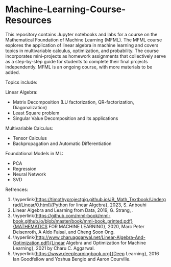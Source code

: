 # Machine-Learning-Course-Resources
This repository contains Jupyter notebooks and labs for a course on the Mathematical Foundation of Machine Learning (MFML). The MFML course explores the application of linear algebra in machine learning and covers topics in multivariable calculus, optimization, and probability. The course incorporates mini-projects as homework assignments that collectively serve as a step-by-step guide for students to complete their final projects independently. MFML is an ongoing course, with more materials to be added.

Topics include:

Linear Algebra:
- Matrix Decomposition (LU factorization, QR-factorization, Diagonalization)
- Least Square problem
- Singular Value Decomposition and its applications

Multivariable Calculus:
- Tensor Calculus
- Backpropagation and Automatic Differentiation

Foundational Models in ML:
- PCA
- Regression
- Neural Network
- SVD


Refrences: 
1. \hyperlink{https://timothyprojectgig.github.io/JB_Math_Textbook/Undergrad/Linear/0.html}{Python for linear Algebra}, 2023, S. Anbouhi
2. Linear Algebra and Learning from Data, 2019, G. Strang, .
3. \hyperlink{https://github.com/mml-book/mml-book.github.io/blob/master/book/mml-book_printed.pdf}{MATHEMATICS FOR MACHINE LEARNING}, 2020, Marc Peter Deisenroth, A Aldo Faisal, and Cheng Soon Ong.
4. \hyperlink{http://www.charuaggarwal.net/Linear-Algebra-And-Optimization.pdf}{Linear Algebra and Optimization for Machine Learning}, 2021 by Charu C. Aggarwal.
5. \hyperlink{https://www.deeplearningbook.org}{Deep Learning}, 2016 Ian Goodfellow and Yoshua Bengio and Aaron Courville. 
